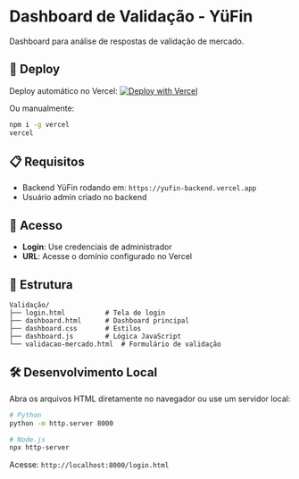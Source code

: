 # Dashboard de Validação - YüFin

Dashboard para análise de respostas de validação de mercado.

## 🚀 Deploy

Deploy automático no Vercel: [![Deploy with Vercel](https://vercel.com/button)](https://vercel.com/new)

Ou manualmente:

```bash
npm i -g vercel
vercel
```

## 📋 Requisitos

- Backend YüFin rodando em: `https://yufin-backend.vercel.app`
- Usuário admin criado no backend

## 🔐 Acesso

- **Login**: Use credenciais de administrador
- **URL**: Acesse o domínio configurado no Vercel

## 📁 Estrutura

```
Validação/
├── login.html          # Tela de login
├── dashboard.html      # Dashboard principal
├── dashboard.css       # Estilos
├── dashboard.js        # Lógica JavaScript
└── validacao-mercado.html  # Formulário de validação
```

## 🛠️ Desenvolvimento Local

Abra os arquivos HTML diretamente no navegador ou use um servidor local:

```bash
# Python
python -m http.server 8000

# Node.js
npx http-server
```

Acesse: `http://localhost:8000/login.html`

